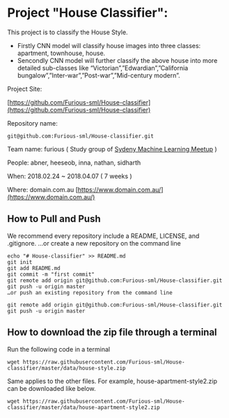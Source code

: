 # Project "House Classifier":

This project is to classify the House Style.

- Firstly CNN model will classify house images into three classes: apartment, townhouse, house.
- Sencondly CNN model will further classify the above house into more detailed sub-classes like “Victorian”,”Edwardian”,”California bungalow”,”Inter-war”,”Post-war”,”Mid-century modern”.  

Project Site:

[https://github.com/Furious-sml/House-classifier](https://github.com/Furious-sml/House-classifier)

Repository name:
```
git@github.com:Furious-sml/House-classifier.git
```
Team name: furious ( Study group of [Sydeny Machine Learning Meetup](https://www.meetup.com/Sydney-Machine-Learning/) ) 

People: abner, heeseob, inna, nathan, sidharth

When: 2018.02.24 ~ 2018.04.07 ( 7 weeks )

Where: domain.com.au [https://www.domain.com.au/](https://www.domain.com.au/)


## How to Pull and Push

We recommend every repository include a README, LICENSE, and .gitignore.
…or create a new repository on the command line

```
echo "# House-classifier" >> README.md
git init
git add README.md
git commit -m "first commit"
git remote add origin git@github.com:Furious-sml/House-classifier.git
git push -u origin master
…or push an existing repository from the command line

git remote add origin git@github.com:Furious-sml/House-classifier.git
git push -u origin master
```

## How to download the zip file through a terminal

Run the following code in a terminal

```
wget https://raw.githubusercontent.com/Furious-sml/House-classifier/master/data/house-style.zip
```

Same applies to the other files. 
For example, house-apartment-style2.zip can be downloaded like below.
```
wget https://raw.githubusercontent.com/Furious-sml/House-classifier/master/data/house-apartment-style2.zip
```




